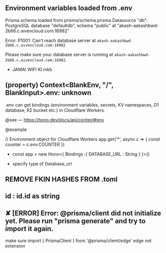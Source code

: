## Environment variables loaded from .env
Prisma schema loaded from prisma/schema.prisma
Datasource "db": PostgreSQL database "defaultdb", schema "public" at "akash-aakashbwd-2b66.c.aivencloud.com:16982"

Error: P1001: Can't reach database server at `akash-aakashbwd-2b66.c.aivencloud.com:16982`

Please make sure your database server is running at `akash-aakashbwd-2b66.c.aivencloud.com:16982`.

- JAMAI WIFI KI mkb

## (property) Context<BlankEnv, "/", BlankInput>.env: unknown
.env can get bindings (environment variables, secrets, KV namespaces, D1 database, R2 bucket etc.) in Cloudflare Workers.

@see — https://hono.dev/docs/api/context#env

@example

// Environment object for Cloudflare Workers
app.get('*', async c => {
  const counter = c.env.COUNTER
})


- const app = new Hono<{
  Bindings :{
    DATABASE_URL : String
  }
}>()

- specify type of  Database_url


## REMOVE FKIN HASHES FROM .toml
##       id : id.id as string
## ✘ [ERROR] Error: @prisma/client did not initialize yet. Please run "prisma generate" and try to import it again.
make sure 
import { PrismaClient } from '@prisma/client/edge'
edge not extension